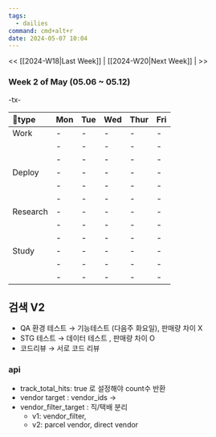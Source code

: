 ```yaml
---
tags:
  - dailies
command: cmd+alt+r
date: 2024-05-07 10:04
---
```

<< [[2024-W18|Last Week]] | [[2024-W20|Next Week]] | >>

### Week 2  of  May (05.06  ~ 05.12)

-tx-

| type    | Mon | Tue | Wed | Thur | Fri |
| :------- | :-- | :-- | :-- | :--- | :-- |
| Work     | -   | -   | -   | -    | -   |
|          | -   | -   | -   | -    | -   |
|          | -   | -   | -   | -    | -   |
| Deploy   | -   | -   | -   | -    | -   |
|          | -   | -   | -   | -    | -   |
|          | -   | -   | -   | -    | -   |
| Research | -   | -   | -   | -    | -   |
|          | -   | -   | -   | -    | -   |
|          | -   | -   | -   | -    | -   |
| Study    | -   | -   | -   | -    | -   |
|          | -   | -   | -   | -    | -   |
|          | -   | -   | -   | -    | -   |


## 검색 V2
- QA 환경 테스트 → 기능테스트 (다음주 화요일), 판매량 차이 X
- STG 테스트 → 데이터 테스트 , 판매량 차이 O
- 코드리뷰 → 서로 코드 리뷰

### api
- track_total_hits: true 로 설정해야 count수 반환
- vendor target : vendor_ids → 
- vendor_filter_target : 직/택배 분리
	- v1: vendor_filter, 
	- v2: parcel vendor, direct vendor